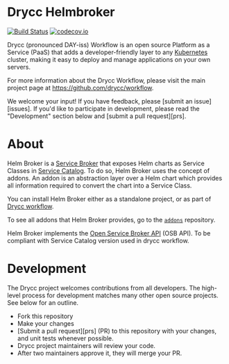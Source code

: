 # Drycc Helmbroker

[![Build Status](https://drone.drycc.cc/api/badges/drycc/helmbroker/status.svg)](https://drone.drycc.cc/drycc/helmbroker)
[![codecov.io](https://codecov.io/github/drycc/helmbroker/coverage.svg?branch=main)](https://codecov.io/github/drycc/helmbroker?branch=main)

Drycc (pronounced DAY-iss) Workflow is an open source Platform as a Service (PaaS) that adds a developer-friendly layer to any [Kubernetes](http://kubernetes.io) cluster, making it easy to deploy and manage applications on your own servers.

For more information about the Drycc Workflow, please visit the main project page at https://github.com/drycc/workflow.

We welcome your input! If you have feedback, please [submit an issue][issues]. If you'd like to participate in development, please read the "Development" section below and [submit a pull request][prs].

# About

Helm Broker is a [Service Broker](https://github.com/openservicebrokerapi/servicebroker) that exposes Helm charts as Service Classes in [Service Catalog](https://service-catalog.drycc.cc/). To do so, Helm Broker uses the concept of addons. An addon is an abstraction layer over a Helm chart which provides all information required to convert the chart into a Service Class.

You can install Helm Broker either as a standalone project, or as part of [Drycc workflow](https://www.drycc.cc/). 

To see all addons that Helm Broker provides, go to the [`addons`](https://github.com/drycc-addons/addons) repository.

Helm Broker implements the [Open Service Broker API](https://github.com/openservicebrokerapi/servicebroker/blob/v2.14/profile.md#service-metadata) (OSB API). To be compliant with Service Catalog version used in drycc workflow.

# Development

The Drycc project welcomes contributions from all developers. The high-level process for development matches many other open source projects. See below for an outline.

* Fork this repository
* Make your changes
* [Submit a pull request][prs] (PR) to this repository with your changes, and unit tests whenever possible.
* Drycc project maintainers will review your code.
* After two maintainers approve it, they will merge your PR.
